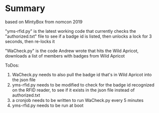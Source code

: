 # Summary

based on MintyBox from nomcon 2019

"yms-rfid.py" is the latest working code that currently checks the "authorized.txt" file to see if a badge id is listed, then unlocks a lock for 3 seconds, then re-locks it

"WaCheck.py" is the code Andrew wrote that hits the Wild Apricot, downloads a list of members with badges from Wild Apricot

ToDos:
1. WaCheck.py needs to also pull the badge id that's in Wild Apricot into the json file
2. yms-rfid.py needs to be modified to check for the badge id recognized on the RFID reader, to see if it exists in the json file instead of authorized.txt
3. a cronjob needs to be written to run WaCheck.py every 5 minutes
4. yms-rfid.py needs to be run at boot
